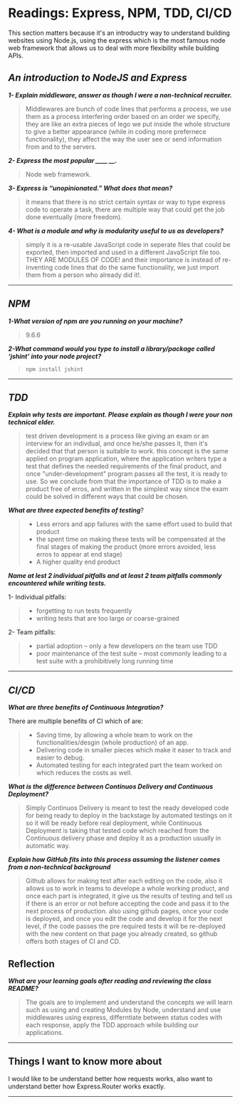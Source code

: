 # Readings: Express, NPM, TDD, CI/CD

This section matters because it's an introductry way to understand building websites using Node.js, using the express  which is the most famous node web framework that allows us to deal with more flexibility while building APIs.

## ***An introduction to NodeJS and Express***

 ***1- Explain middleware, answer as though I were a non-technical recruiter.***

>Middlewares are bunch of code lines that performs a process, we use them as a process interfering order based on an order we specify, they are like an extra pieces of lego we put inside the whole structure to give a better appearance (while in coding more prefernece functionality), they affect the way the user see or send information from and to the servers.

 ***2- Express the most popular ____ __.***

> Node web framework.

 ***3- Express is “unopinionated.” What does that mean?***

> it means that there is no strict certain syntax or way to type express code to operate a task, there are multiple way that could get the job done eventually (more freedom).

 ***4- What is a module and why is modularity useful to us as developers?***

>simply it is a re-usable JavaScript code in seperate files that could be exported, then imported and used in a different JavaScript file too. THEY ARE MODULES OF CODE! and their importance is instead of re-inventing code lines that do the same functionality, we just import them from a person who already did it!.

---

## ***NPM***

 ***1-What version of npm are you running on your machine?***

> 9.6.6

 ***2-What command would you type to install a library/package called ‘jshint’ into your node project?***

> `npm install jshint`

---

## ***TDD***

 ***Explain why tests are important. Please explain as though I were your non technical elder.***

> test driven development is a process like giving an exam or an interview for an indivdual, and once he/she passes it, then it's decided that that person is suitable to work. this concept is the same applied on program application, where the application writers type a test that defines the needed requirements of the final product, and once "under-development" program passes all the test, it is ready to use. So we conclude from that the importance of TDD is to make a product free of erros, and written in the simplest way since the exam could be solved in different ways that could be chosen.

 ***What are three expected benefits of testing***?

> - Less errors and app failures with the same effort used to build that product
> - the spent time on making these tests will be compensated at the final stages of making the product (more errors avoided, less erros to appear at end stage)
> - A higher quality end product

 ***Name at lest 2 individual pitfalls and at least 2 team pitfalls commonly encountered while writing tests.***
>
 1- Individual pitfalls:

 > - forgetting to run tests frequently
 > - writing tests that are too large or coarse-grained

 2- Team pitfalls:

 > - partial adoption – only a few developers on the team use TDD
 > - poor maintenance of the test suite – most commonly leading to a test suite with a prohibitively long running time

 ---

## ***CI/CD***

  ***What are three benefits of Continuous Integration?***

There are multiple benefits of CI which of are:

> - Saving time, by allowing a whole team to work on the functionalities/desgin (whole production) of an app.
> - Delivering code in smaller pieces which make it easer to track and easier to debug.
> - Automated testing for each integrated part the team worked on which reduces the costs as well.

***What is the difference between Continuos Delivery and Continuous Deployment?***

 >Simply Continuos Delivery is meant to test the ready developed code for being ready to deploy in the backstage by automated testings on it so it will be ready before real deployment, while Continuous Deployment is taking that tested code which reached from the Continuous delivery phase and deploy it as a production usually in automatic way.

 ***Explain how GitHub fits into this process assuming the listener comes from a non-technical background***

 >Github allows for making test after each editing on the code, also it allows us to work in teams to develope a whole working product, and once each part is integrated, it give us the results of testing and tell us if there is an error or not before accepting the code and pass it to the next process of production. also using github pages, once your code is deployed, and once you edit the code and develop it for the next level, if the code passes the pre required tests it will be re-deployed with the new content on that page you already created, so github offers both stages of CI and CD.

## Reflection

***What are your learning goals after reading and reviewing the class README?***

>The goals are to implement and understand the concepts we will learn such as  using and creating Modules by Node, understand and use middlewares using express, differntiate between status codes with each response, apply the TDD approach while building our applications.
---

## Things I want to know more about

I would like to be understand better how requests works, also want to understand better how Express.Router works exactly.

---
